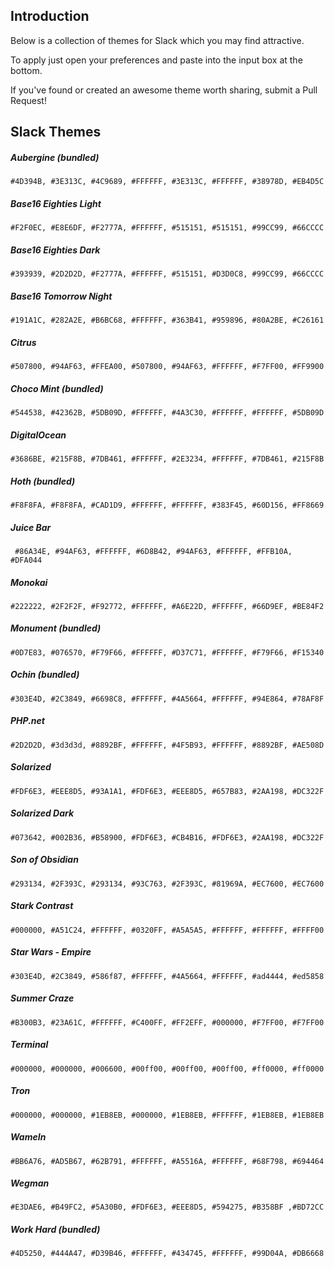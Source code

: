 ## Introduction

Below is a collection of themes for Slack which you may find attractive.

To apply just open your preferences and paste into the input box at the bottom.

If you've found or created an awesome theme worth sharing, submit a Pull Request!

## Slack Themes

##### Aubergine (bundled)
`#4D394B, #3E313C, #4C9689, #FFFFFF, #3E313C, #FFFFFF, #38978D, #EB4D5C`

##### Base16 Eighties Light
`#F2F0EC, #E8E6DF, #F2777A, #FFFFFF, #515151, #515151, #99CC99, #66CCCC`

##### Base16 Eighties Dark
`#393939, #2D2D2D, #F2777A, #FFFFFF, #515151, #D3D0C8, #99CC99, #66CCCC`

##### Base16 Tomorrow Night
`#191A1C, #282A2E, #B6BC68, #FFFFFF, #363B41, #959896, #80A2BE, #C26161`

##### Citrus
`#507800, #94AF63, #FFEA00, #507800, #94AF63, #FFFFFF, #F7FF00, #FF9900`

##### Choco Mint (bundled)
`#544538, #42362B, #5DB09D, #FFFFFF, #4A3C30, #FFFFFF, #FFFFFF, #5DB09D`

##### DigitalOcean
`#3686BE, #215F8B, #7DB461, #FFFFFF, #2E3234, #FFFFFF, #7DB461, #215F8B`

##### Hoth (bundled)
`#F8F8FA, #F8F8FA, #CAD1D9, #FFFFFF, #FFFFFF, #383F45, #60D156, #FF8669`

##### Juice Bar
` #86A34E, #94AF63, #FFFFFF, #6D8B42, #94AF63, #FFFFFF, #FFB10A, #DFA044`

##### Monokai
`#222222, #2F2F2F, #F92772, #FFFFFF, #A6E22D, #FFFFFF, #66D9EF, #BE84F2`

##### Monument (bundled)
`#0D7E83, #076570, #F79F66, #FFFFFF, #D37C71, #FFFFFF, #F79F66, #F15340`

##### Ochin (bundled)
`#303E4D, #2C3849, #6698C8, #FFFFFF, #4A5664, #FFFFFF, #94E864, #78AF8F`

##### PHP.net
`#2D2D2D, #3d3d3d, #8892BF, #FFFFFF, #4F5B93, #FFFFFF, #8892BF, #AE508D`

##### Solarized
`#FDF6E3, #EEE8D5, #93A1A1, #FDF6E3, #EEE8D5, #657B83, #2AA198, #DC322F`

##### Solarized Dark
`#073642, #002B36, #B58900, #FDF6E3, #CB4B16, #FDF6E3, #2AA198, #DC322F`

##### Son of Obsidian
`#293134, #2F393C, #293134, #93C763, #2F393C, #81969A, #EC7600, #EC7600`

##### Stark Contrast
`#000000, #A51C24, #FFFFFF, #0320FF, #A5A5A5, #FFFFFF, #FFFFFF, #FFFF00`

##### Star Wars - Empire
`#303E4D, #2C3849, #586f87, #FFFFFF, #4A5664, #FFFFFF, #ad4444, #ed5858`

##### Summer Craze
`#B300B3, #23A61C, #FFFFFF, #C400FF, #FF2EFF, #000000, #F7FF00, #F7FF00`

##### Terminal
`#000000, #000000, #006600, #00ff00, #00ff00, #00ff00, #ff0000, #ff0000`

##### Tron
`#000000, #000000, #1EB8EB, #000000, #1EB8EB, #FFFFFF, #1EB8EB, #1EB8EB`

##### WameIn
`#BB6A76, #AD5B67, #62B791, #FFFFFF, #A5516A, #FFFFFF, #68F798, #694464`

##### Wegman
`#E3DAE6, #B49FC2, #5A30B0, #FDF6E3, #EEE8D5, #594275, #B358BF ,#BD72CC` 

##### Work Hard (bundled)
`#4D5250, #444A47, #D39B46, #FFFFFF, #434745, #FFFFFF, #99D04A, #DB6668`
